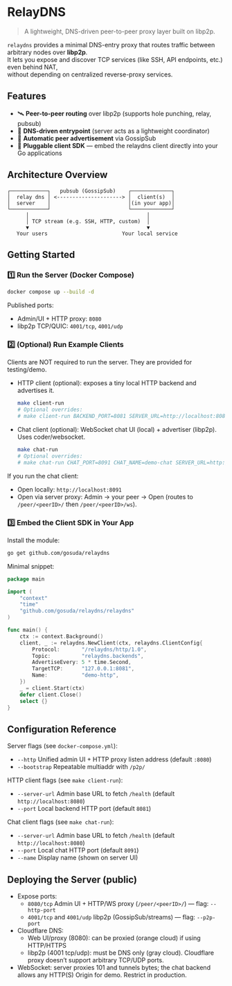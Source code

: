 # RelayDNS
> A lightweight, DNS-driven peer-to-peer proxy layer built on libp2p.

`relaydns` provides a minimal DNS-entry proxy that routes traffic between arbitrary nodes over **libp2p**.  
It lets you expose and discover TCP services (like SSH, API endpoints, etc.) even behind NAT,  
without depending on centralized reverse-proxy services.

## Features

- 🛰 **Peer-to-peer routing** over libp2p (supports hole punching, relay, pubsub)
- 🧩 **DNS-driven entrypoint** (server acts as a lightweight coordinator)
- 🔄 **Automatic peer advertisement** via GossipSub
- 🔌 **Pluggable client SDK** — embed the relaydns client directly into your Go applications

## Architecture Overview

```
┌────────────┐   pubsub (GossipSub)    ┌─────────────┐
│  relay dns │ <---------------------> │  client(s)  │
│  server    │                         │(in your app)│
└────────────┘                         └─────────────┘
      │                                      │
      │ TCP stream (e.g. SSH, HTTP, custom)  │
      ▼                                      ▼
   Your users                        Your local service
```

## Getting Started

### 1️⃣ Run the Server (Docker Compose)

```bash
docker compose up --build -d
```

Published ports:
- Admin/UI + HTTP proxy: `8080`
- libp2p TCP/QUIC: `4001/tcp`, `4001/udp`

### 2️⃣ (Optional) Run Example Clients

Clients are NOT required to run the server. They are provided for testing/demo.

- HTTP client (optional): exposes a tiny local HTTP backend and advertises it.
  ```bash
  make client-run
  # Optional overrides:
  # make client-run BACKEND_PORT=8081 SERVER_URL=http://localhost:8080
  ```

- Chat client (optional): WebSocket chat UI (local) + advertiser (libp2p). Uses coder/websocket.
  ```bash
  make chat-run
  # Optional overrides:
  # make chat-run CHAT_PORT=8091 CHAT_NAME=demo-chat SERVER_URL=http://localhost:8080
  ```

If you run the chat client:
- Open locally: `http://localhost:8091`
- Open via server proxy: Admin → your peer → Open (routes to `/peer/<peerID>/` then `/peer/<peerID>/ws`).

### 3️⃣ Embed the Client SDK in Your App

Install the module:
```bash
go get github.com/gosuda/relaydns
```

Minimal snippet:
```go
package main

import (
    "context"
    "time"
    "github.com/gosuda/relaydns/relaydns"
)

func main() {
    ctx := context.Background()
    client, _ := relaydns.NewClient(ctx, relaydns.ClientConfig{
        Protocol:       "/relaydns/http/1.0",
        Topic:          "relaydns.backends",
        AdvertiseEvery: 5 * time.Second,
        TargetTCP:      "127.0.0.1:8081",
        Name:           "demo-http",
    })
    _ = client.Start(ctx)
    defer client.Close()
    select {}
}
```

## Configuration Reference

Server flags (see `docker-compose.yml`):
- `--http` Unified admin UI + HTTP proxy listen address (default `:8080`)
- `--bootstrap` Repeatable multiaddr with `/p2p/`

HTTP client flags (see `make client-run`):
- `--server-url` Admin base URL to fetch `/health` (default `http://localhost:8080`)
- `--port` Local backend HTTP port (default `8081`)

Chat client flags (see `make chat-run`):
- `--server-url` Admin base URL to fetch `/health` (default `http://localhost:8080`)
- `--port` Local chat HTTP port (default `8091`)
- `--name` Display name (shown on server UI)

## Deploying the Server (public)

- Expose ports:
  - `8080/tcp` Admin UI + HTTP/WS proxy (`/peer/<peerID>/`) — flag: `--http-port`
  - `4001/tcp` and `4001/udp` libp2p (GossipSub/streams) — flag: `--p2p-port`
- Cloudflare DNS:
  - Web UI/proxy (8080): can be proxied (orange cloud) if using HTTP/HTTPS
  - libp2p (4001 tcp/udp): must be DNS only (gray cloud). Cloudflare proxy doesn’t support arbitrary TCP/UDP ports.
- WebSocket: server proxies 101 and tunnels bytes; the chat backend allows any HTTP(S) Origin for demo. Restrict in production.
